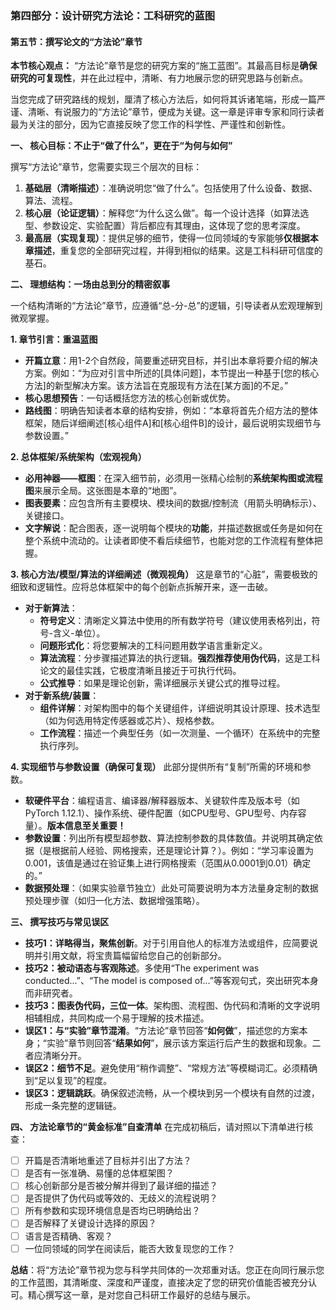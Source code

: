### **第四部分：设计研究方法论：工科研究的蓝图**

#### **第五节：撰写论文的“方法论”章节**

**本节核心观点：** “方法论”章节是您的研究方案的“施工蓝图”。其最高目标是**确保研究的可复现性**，并在此过程中，清晰、有力地展示您的研究思路与创新点。

当您完成了研究路线的规划，厘清了核心方法后，如何将其诉诸笔端，形成一篇严谨、清晰、有说服力的“方法论”章节，便成为关键。这一章是评审专家和同行读者最为关注的部分，因为它直接反映了您工作的科学性、严谨性和创新性。

**一、 核心目标：不止于“做了什么”，更在于“为何与如何”**

撰写“方法论”章节，您需要实现三个层次的目标：

1. **基础层（清晰描述）**：准确说明您“做了什么”。包括使用了什么设备、数据、算法、流程。
2. **核心层（论证逻辑）**：解释您“为什么这么做”。每一个设计选择（如算法选型、参数设定、实验配置）背后都应有其理由，这体现了您的思考深度。
3. **最高层（实现复现）**：提供足够的细节，使得一位同领域的专家能够**仅根据本章描述**，重复您的全部研究过程，并得到相似的结果。这是工科科研可信度的基石。

**二、 理想结构：一场由总到分的精密叙事**

一个结构清晰的“方法论”章节，应遵循“总-分-总”的逻辑，引导读者从宏观理解到微观掌握。

**1. 章节引言：重温蓝图**

* **开篇立意**：用1-2个自然段，简要重述研究目标，并引出本章将要介绍的解决方案。例如：“为应对引言中所述的[具体问题]，本节提出一种基于[您的核心方法]的新型解决方案。该方法旨在克服现有方法在[某方面]的不足。”
* **核心思想预告**：一句话概括您方法的核心创新或优势。
* **路线图**：明确告知读者本章的结构安排，例如：“本章将首先介绍方法的整体框架，随后详细阐述[核心组件A]和[核心组件B]的设计，最后说明实现细节与参数设置。”

**2. 总体框架/系统架构（宏观视角）**

* **必用神器——框图**：在深入细节前，必须用一张精心绘制的**系统架构图或流程图**来展示全局。这张图是本章的“地图”。
* **图表要素**：应包含所有主要模块、模块间的数据/控制流（用箭头明确标示）、关键接口。
* **文字解说**：配合图表，逐一说明每个模块的**功能**，并描述数据或任务是如何在整个系统中流动的。让读者即使不看后续细节，也能对您的工作流程有整体把握。

**3. 核心方法/模型/算法的详细阐述（微观视角）**
这是章节的“心脏”，需要极致的细致和逻辑性。应将总体框架中的每个创新点拆解开来，逐一击破。

* **对于新算法**：
  * **符号定义**：清晰定义算法中使用的所有数学符号（建议使用表格列出，符号-含义-单位）。
  * **问题形式化**：将您要解决的工科问题用数学语言重新定义。
  * **算法流程**：分步骤描述算法的执行逻辑。**强烈推荐使用伪代码**，这是工科论文的最佳实践，它极度清晰且接近于可执行代码。
  * **公式推导**：如果是理论创新，需详细展示关键公式的推导过程。
* **对于新系统/装置**：
  * **组件详解**：对架构图中的每个关键组件，详细说明其设计原理、技术选型（如为何选用特定传感器或芯片）、规格参数。
  * **工作流程**：描述一个典型任务（如一次测量、一个循环）在系统中的完整执行序列。

**4. 实现细节与参数设置（确保可复现）**
此部分提供所有“复制”所需的环境和参数。

* **软硬件平台**：编程语言、编译器/解释器版本、关键软件库及版本号（如PyTorch 1.12.1）、操作系统、硬件配置（如CPU型号、GPU型号、内存容量）。**版本信息至关重要！**
* **参数设置**：列出所有模型超参数、算法控制参数的具体数值。并说明其确定依据（是根据前人经验、网格搜索，还是理论计算？）。例如：“学习率设置为0.001，该值是通过在验证集上进行网格搜索（范围从0.0001到0.01）确定的。”
* **数据预处理**：（如果实验章节独立）此处可简要说明为本方法量身定制的数据预处理步骤（如归一化方法、数据增强策略）。

**三、 撰写技巧与常见误区**

* **技巧1：详略得当，聚焦创新**。对于引用自他人的标准方法或组件，应简要说明并引用文献，将宝贵篇幅留给您自己的创新部分。
* **技巧2：被动语态与客观陈述**。多使用“The experiment was conducted...”、“The model is composed of...”等客观句式，突出研究本身而非研究者。
* **技巧3：图表伪代码，三位一体**。架构图、流程图、伪代码和清晰的文字说明相辅相成，共同构成一个易于理解的技术描述。
* **误区1：与“实验”章节混淆**。“方法论”章节回答“**如何做**”，描述您的方案本身；“实验”章节则回答“**结果如何**”，展示该方案运行后产生的数据和现象。二者应清晰分开。
* **误区2：细节不足**。避免使用“稍作调整”、“常规方法”等模糊词汇。必须精确到“足以复现”的程度。
* **误区3：逻辑跳跃**。确保叙述流畅，从一个模块到另一个模块有自然的过渡，形成一条完整的逻辑链。

**四、 方法论章节的“黄金标准”自查清单**
在完成初稿后，请对照以下清单进行核查：

* [ ] 开篇是否清晰地重述了目标并引出了方法？
* [ ] 是否有一张准确、易懂的总体框架图？
* [ ] 核心创新部分是否被分解并得到了最详细的描述？
* [ ] 是否提供了伪代码或等效的、无歧义的流程说明？
* [ ] 所有参数和实现环境信息是否均已明确给出？
* [ ] 是否解释了关键设计选择的原因？
* [ ] 语言是否精确、客观？
* [ ] 一位同领域的同学在阅读后，能否大致复现您的工作？

**总结**：将“方法论”章节视为您与科学共同体的一次郑重对话。您正在向同行展示您的工作蓝图，其清晰度、深度和严谨度，直接决定了您的研究价值能否被充分认可。精心撰写这一章，是对您自己科研工作最好的总结与展示。
